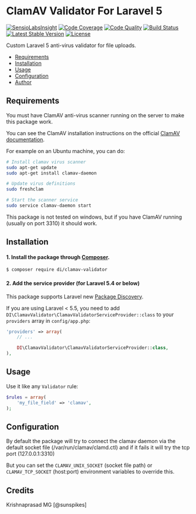 # ClamAV Validator For Laravel 5

[![SensioLabsInsight](https://insight.sensiolabs.com/projects/80f28825-1385-4daa-aaad-0e4c6b6b3910/mini.png)](https://insight.sensiolabs.com/projects/80f28825-1385-4daa-aaad-0e4c6b6b3910)
[![Code Coverage](https://scrutinizer-ci.com/g/digitalidea/clamav-validator/badges/coverage.png?b=master)](https://scrutinizer-ci.com/g/digitalidea/clamav-validator/?branch=master)
[![Code Quality](https://scrutinizer-ci.com/g/digitalidea/clamav-validator/badges/quality-score.png?b=master)](https://scrutinizer-ci.com/g/digitalidea/clamav-validator)
[![Build Status](https://travis-ci.org/digitalidea/clamav-validator.svg?branch=master)](https://travis-ci.org/digitalidea/clamav-validator) 
[![Latest Stable Version](https://poser.pugx.org/digitalidea/clamav-validator/v/stable)](https://packagist.org/packages/digitalidea/clamav-validator)
[![License](https://poser.pugx.org/digitalideadigitalidea/clamav-validator/license)](https://packagist.org/packages/digitalidea/clamav-validator)

Custom Laravel 5 anti-virus validator for file uploads.

* [Requirements](#requirements)
* [Installation](#installation)
* [Usage](#usage)
* [Configuration](#configuration)
* [Author](#author)

<a name="requirements"></a> 
## Requirements

You must have ClamAV anti-virus scanner running on the server to make this package work.

You can see the ClamAV installation instructions on the official [ClamAV documentation](http://www.clamav.net/documents/installing-clamav).

For example on an Ubuntu machine, you can do:

```sh
# Install clamav virus scanner
sudo apt-get update
sudo apt-get install clamav-daemon

# Update virus definitions
sudo freshclam

# Start the scanner service
sudo service clamav-daemon start
```

This package is not tested on windows, but if you have ClamAV running (usually on port 3310) it should work.

<a name="installation"></a>
## Installation

#### 1. Install the package through [Composer](http://getcomposer.org).
   
   ```bash
   $ composer require di/clamav-validator
   ```

#### 2. Add the service provider (for Laravel 5.4 or below)

This package supports Laravel new [Package Discovery](https://laravel.com/docs/5.5/packages#package-discovery).
    
If you are using Laravel < 5.5, you need to add `DI\ClamavValidator\ClamavValidatorServiceProvider::class` to your `providers` array in `config/app.php`:

```php
'providers' => array(
	// ...

	DI\ClamavValidator\ClamavValidatorServiceProvider::class,
),
```

<a name="usage"></a>
## Usage

Use it like any `Validator` rule:

```php
$rules = array(
	'my_file_field' => 'clamav',
);
```

<a name="configuration"></a>
## Configuration

By default the package will try to connect the clamav daemon via the default socket file (/var/run/clamav/clamd.ctl) and if it fails it will try the tcp port (127.0.0.1:3310)

But you can set the `CLAMAV_UNIX_SOCKET` (socket file path) or `CLAMAV_TCP_SOCKET` (host:port) environment variables to override this.

<a name="author"></a>
## Credits
Krishnaprasad MG [@sunspikes]

